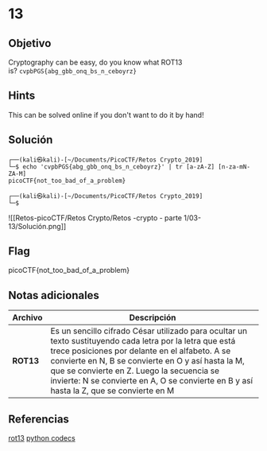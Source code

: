 # 13

## Objetivo

Cryptography can be easy, do you know what ROT13 is? `cvpbPGS{abg_gbb_onq_bs_n_ceboyrz}`

## Hints

This can be solved online if you don't want to do it by hand!

## Solución

```
┌──(kali㉿kali)-[~/Documents/PicoCTF/Retos Crypto_2019]
└─$ echo 'cvpbPGS{abg_gbb_onq_bs_n_ceboyrz}' | tr [a-zA-Z] [n-za-mN-ZA-M]
picoCTF{not_too_bad_of_a_problem}
                                                                                                    
┌──(kali㉿kali)-[~/Documents/PicoCTF/Retos Crypto_2019]
└─$ 
```

![[Retos-picoCTF/Retos Crypto/Retos -crypto  - parte 1/03-13/Solución.png]]

## Flag

picoCTF{not_too_bad_of_a_problem}

## Notas adicionales

| Archivo | Descripción |
|------------|-------------|
| **ROT13** | Es un sencillo cifrado César utilizado para ocultar un texto sustituyendo cada letra por la letra que está trece posiciones por delante en el alfabeto. A se convierte en N, B se convierte en O y así hasta la M, que se convierte en Z. Luego la secuencia se invierte: N se convierte en A, O se convierte en B y así hasta la Z, que se convierte en M|

 

## Referencias

[rot13](https://es.wikipedia.org/wiki/ROT13)
[python codecs](https://docs.python.org/3/library/codecs.html)
